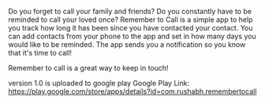 Do you forget to call your family and friends? Do you constantly have to be reminded to call your loved once?
Remember to Call is a simple app to help you track how long it has been since you have contacted your contact. 
You can add contacts from your phone to the app and set in how many days you would like to be reminded. The app sends you a notification so you know that it's time to call!

Remember to call is a great way to keep in touch!

version 1.0 is uploaded to google play
Google Play Link: https://play.google.com/store/apps/details?id=com.rushabh.remembertocall
